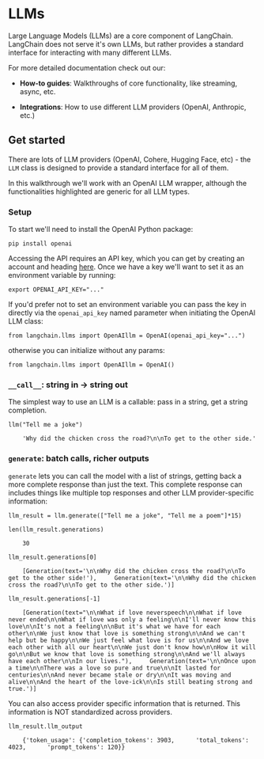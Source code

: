 LLMs
====

Large Language Models (LLMs) are a core component of LangChain. LangChain does not serve it's own LLMs, but rather provides a standard interface for interacting with many different LLMs.

For more detailed documentation check out our:

*   **How-to guides**: Walkthroughs of core functionality, like streaming, async, etc.
    
*   **Integrations**: How to use different LLM providers (OpenAI, Anthropic, etc.)
    

Get started[​](#get-started "Direct link to Get started")
---------------------------------------------------------

There are lots of LLM providers (OpenAI, Cohere, Hugging Face, etc) - the `LLM` class is designed to provide a standard interface for all of them.

In this walkthrough we'll work with an OpenAI LLM wrapper, although the functionalities highlighted are generic for all LLM types.

### Setup[​](#setup "Direct link to Setup")

To start we'll need to install the OpenAI Python package:

    pip install openai

Accessing the API requires an API key, which you can get by creating an account and heading [here](https://platform.openai.com/account/api-keys). Once we have a key we'll want to set it as an environment variable by running:

    export OPENAI_API_KEY="..."

If you'd prefer not to set an environment variable you can pass the key in directly via the `openai_api_key` named parameter when initiating the OpenAI LLM class:

    from langchain.llms import OpenAIllm = OpenAI(openai_api_key="...")

otherwise you can initialize without any params:

    from langchain.llms import OpenAIllm = OpenAI()

### `__call__`: string in -> string out[​](#__call__-string-in---string-out "Direct link to __call__-string-in---string-out")

The simplest way to use an LLM is a callable: pass in a string, get a string completion.

    llm("Tell me a joke")

        'Why did the chicken cross the road?\n\nTo get to the other side.'

### `generate`: batch calls, richer outputs[​](#generate-batch-calls-richer-outputs "Direct link to generate-batch-calls-richer-outputs")

`generate` lets you can call the model with a list of strings, getting back a more complete response than just the text. This complete response can includes things like multiple top responses and other LLM provider-specific information:

    llm_result = llm.generate(["Tell me a joke", "Tell me a poem"]*15)

    len(llm_result.generations)

        30

    llm_result.generations[0]

        [Generation(text='\n\nWhy did the chicken cross the road?\n\nTo get to the other side!'),     Generation(text='\n\nWhy did the chicken cross the road?\n\nTo get to the other side.')]

    llm_result.generations[-1]

        [Generation(text="\n\nWhat if love neverspeech\n\nWhat if love never ended\n\nWhat if love was only a feeling\n\nI'll never know this love\n\nIt's not a feeling\n\nBut it's what we have for each other\n\nWe just know that love is something strong\n\nAnd we can't help but be happy\n\nWe just feel what love is for us\n\nAnd we love each other with all our heart\n\nWe just don't know how\n\nHow it will go\n\nBut we know that love is something strong\n\nAnd we'll always have each other\n\nIn our lives."),     Generation(text='\n\nOnce upon a time\n\nThere was a love so pure and true\n\nIt lasted for centuries\n\nAnd never became stale or dry\n\nIt was moving and alive\n\nAnd the heart of the love-ick\n\nIs still beating strong and true.')]

You can also access provider specific information that is returned. This information is NOT standardized across providers.

    llm_result.llm_output

        {'token_usage': {'completion_tokens': 3903,      'total_tokens': 4023,      'prompt_tokens': 120}}